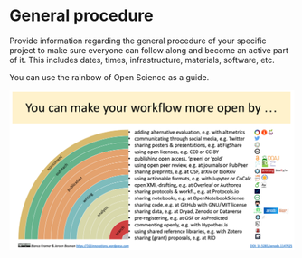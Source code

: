 # General procedure

Provide information regarding the general procedure of your specific
project to make sure everyone can follow along and become an active
part of it.
This includes dates, times, infrastructure, materials, software, etc.

You can use the rainbow of Open Science as a guide.

![rainbow os](static/rainbow_os.png)
